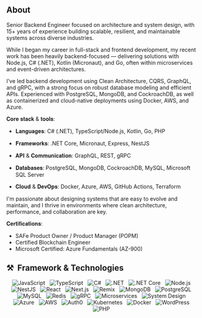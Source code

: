 ## About
Senior Backend Engineer focused on architecture and system design, with 15+ years of experience building scalable, resilient, and maintainable systems across diverse industries.

While I began my career in full-stack and frontend development, my recent work has been heavily backend-focused — delivering solutions with Node.js, C# (.NET), Kotlin (Micronaut), and Go, often within microservices and event-driven architectures.

I’ve led backend development using Clean Architecture, CQRS, GraphQL, and gRPC, with a strong focus on robust database modeling and efficient APIs. Experienced with PostgreSQL, MongoDB, and CockroachDB, as well as containerized and cloud-native deployments using Docker, AWS, and Azure.

𝐂𝐨𝐫𝐞 𝐬𝐭𝐚𝐜𝐤 & 𝐭𝐨𝐨𝐥𝐬:

- 𝐋𝐚𝐧𝐠𝐮𝐚𝐠𝐞𝐬: C# (.NET), TypeScript/Node.js, Kotlin, Go, PHP

- 𝐅𝐫𝐚𝐦𝐞𝐰𝐨𝐫𝐤𝐬: .NET Core, Micronaut, Express, NestJS

- 𝐀𝐏𝐈 & 𝐂𝐨𝐦𝐦𝐮𝐧𝐢𝐜𝐚𝐭𝐢𝐨𝐧: GraphQL, REST, gRPC

- 𝐃𝐚𝐭𝐚𝐛𝐚𝐬𝐞𝐬: PostgreSQL, MongoDB, CockroachDB, MySQL, Microsoft SQL Server

- 𝐂𝐥𝐨𝐮𝐝 & 𝐃𝐞𝐯𝐎𝐩𝐬: Docker, Azure, AWS, GitHub Actions, Terraform

I'm passionate about designing systems that are easy to evolve and maintain, and I thrive in environments where clean architecture, performance, and collaboration are key.

𝐂𝐞𝐫𝐭𝐢𝐟𝐢𝐜𝐚𝐭𝐢𝐨𝐧𝐬:

- SAFe Product Owner / Product Manager (POPM)
- Certified Blockchain Engineer
- Microsoft Certified: Azure Fundamentals (AZ-900)

## ⚒️ &nbsp;Framework & Technologies

<p align="center">
  <img src="https://img.shields.io/badge/JavaScript-323330?style=for-the-badge&logo=javascript&logoColor=F7DF1E" alt="JavaScript" />&nbsp;&nbsp;
  <img src="https://img.shields.io/badge/TypeScript-007ACC?style=for-the-badge&logo=typescript&logoColor=white" alt="TypeScript" />&nbsp;&nbsp;
  <img src="https://img.shields.io/badge/C%23-239120?style=for-the-badge&logo=c-sharp&logoColor=white" alt="C#" />&nbsp;&nbsp;
  <img src="https://img.shields.io/badge/.NET-512BD4?style=for-the-badge&logo=dotnet&logoColor=white" alt=".NET" />&nbsp;&nbsp;
  <img src="https://img.shields.io/badge/.NET_Core-5C2D91?style=for-the-badge&logo=dotnet&logoColor=white" alt=".NET Core" />&nbsp;&nbsp;
  <img src="https://img.shields.io/badge/Node.js-43853D?style=for-the-badge&logo=node.js&logoColor=white" alt="Node.js" />&nbsp;&nbsp;
  <img src="https://img.shields.io/badge/NestJS-E0234E?style=for-the-badge&logo=nestjs&logoColor=white" alt="NestJS" />&nbsp;&nbsp;
  <img src="https://img.shields.io/badge/React-61DAFB?style=for-the-badge&logo=react&logoColor=black" alt="React" />&nbsp;&nbsp;
  <img src="https://img.shields.io/badge/Next.js-000000?style=for-the-badge&logo=next.js&logoColor=white" alt="Next.js" />&nbsp;&nbsp;
  <img src="https://img.shields.io/badge/Remix-000000?style=for-the-badge&logo=remix&logoColor=white" alt="Remix" />&nbsp;&nbsp;
  <img src="https://img.shields.io/badge/MongoDB-4EA94B?style=for-the-badge&logo=mongodb&logoColor=white" alt="MongoDB" />&nbsp;&nbsp;
  <img src="https://img.shields.io/badge/PostgreSQL-336791?style=for-the-badge&logo=postgresql&logoColor=white" alt="PostgreSQL" />&nbsp;&nbsp;
  <img src="https://img.shields.io/badge/MySQL-005C84?style=for-the-badge&logo=mysql&logoColor=white" alt="MySQL" />&nbsp;&nbsp;
  <img src="https://img.shields.io/badge/Redis-DC382D?style=for-the-badge&logo=redis&logoColor=white" alt="Redis" />&nbsp;&nbsp;
  <img src="https://img.shields.io/badge/gRPC-4285F4?style=for-the-badge&logo=grpc&logoColor=white" alt="gRPC" />&nbsp;&nbsp;
  <img src="https://img.shields.io/badge/Microservices-FF6F00?style=for-the-badge" alt="Microservices" />&nbsp;&nbsp;
  <img src="https://img.shields.io/badge/System%20Design-0066CC?style=for-the-badge" alt="System Design" />&nbsp;&nbsp;
  <img src="https://img.shields.io/badge/Azure-0078D4?style=for-the-badge&logo=microsoftazure&logoColor=white" alt="Azure" />&nbsp;&nbsp;
  <img src="https://img.shields.io/badge/AWS-232F3E?style=for-the-badge&logo=amazon-aws&logoColor=white" alt="AWS" />&nbsp;&nbsp;
  <img src="https://img.shields.io/badge/Auth0-EB5424?style=for-the-badge&logo=auth0&logoColor=white" alt="Auth0" />&nbsp;&nbsp;
  <img src="https://img.shields.io/badge/Kubernetes-326CE5?style=for-the-badge&logo=kubernetes&logoColor=white" alt="Kubernetes" />&nbsp;&nbsp;
  <img src="https://img.shields.io/badge/Docker-2496ED?style=for-the-badge&logo=docker&logoColor=white" alt="Docker" />&nbsp;&nbsp;
  <img src="https://img.shields.io/badge/WordPress-21759B?style=for-the-badge&logo=wordpress&logoColor=white" alt="WordPress" />&nbsp;&nbsp;
  <img src="https://img.shields.io/badge/PHP-777BB4?style=for-the-badge&logo=php&logoColor=white" alt="PHP" />&nbsp;&nbsp;
</p>



<!--
**FepAguilar/fepaguilar** is a ✨ _special_ ✨ repository because its `README.md` (this file) appears on your GitHub profile.

Here are some ideas to get you started:


- 🔭 I’m currently working on ...
- 🌱 I’m currently learning ...
- 👯 I’m looking to collaborate on ...
- 🤔 I’m looking for help with ...
- 💬 Ask me about ...
- 📫 How to reach me: ...
- 😄 Pronouns: ...
- ⚡ Fun fact: ...
-->

